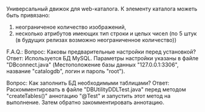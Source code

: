Универсальный движок для web-каталога.
К элементу каталога можеть быть привязано: 
1) неограниченое количество изображений,
2) несколько атрибутов имеющих тип строки и целых чисел (по 5 штук (в будущих релизах возможно неограниченное количество))
 
F.A.Q.:
Вопрос: Каковы предварительные настройки перед установкой? 
Ответ: Используется БД MySQL. Параметры настройки указаны в файле "DBconnect.java" (Местоположение базы данных "127.0.0.1:3306", название "catalogdb", логин и пароль "root").

Вопрос: Как заполнить БД необходимыми таблицами?
Ответ: Раскомментировать в файле "DBUtilityDDLTest.java" перед методом "createTables()" аннотацию "@Test" и запустить этот метод на выполнение. Затем обратно закомментировать аннотацию.
